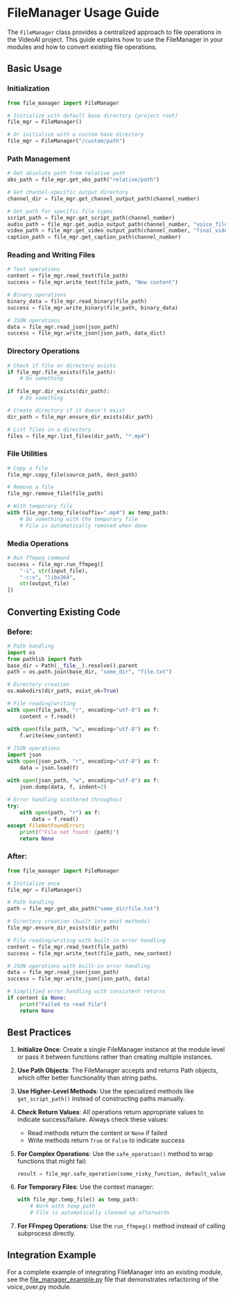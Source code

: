 # FileManager Usage Guide

The `FileManager` class provides a centralized approach to file operations in the VideoAI project. This guide explains how to use the FileManager in your modules and how to convert existing file operations.

## Basic Usage

### Initialization

```python
from file_manager import FileManager

# Initialize with default base directory (project root)
file_mgr = FileManager()

# Or initialize with a custom base directory
file_mgr = FileManager("/custom/path")
```

### Path Management

```python
# Get absolute path from relative path
abs_path = file_mgr.get_abs_path("relative/path")

# Get channel-specific output directory
channel_dir = file_mgr.get_channel_output_path(channel_number)

# Get path for specific file types
script_path = file_mgr.get_script_path(channel_number)
audio_path = file_mgr.get_audio_output_path(channel_number, "voice_file")
video_path = file_mgr.get_video_output_path(channel_number, "final_video")
caption_path = file_mgr.get_caption_path(channel_number)
```

### Reading and Writing Files

```python
# Text operations
content = file_mgr.read_text(file_path)
success = file_mgr.write_text(file_path, "New content")

# Binary operations
binary_data = file_mgr.read_binary(file_path)
success = file_mgr.write_binary(file_path, binary_data)

# JSON operations
data = file_mgr.read_json(json_path)
success = file_mgr.write_json(json_path, data_dict)
```

### Directory Operations

```python
# Check if file or directory exists
if file_mgr.file_exists(file_path):
    # Do something
    
if file_mgr.dir_exists(dir_path):
    # Do something

# Create directory if it doesn't exist
dir_path = file_mgr.ensure_dir_exists(dir_path)

# List files in a directory
files = file_mgr.list_files(dir_path, "*.mp4")
```

### File Utilities

```python
# Copy a file
file_mgr.copy_file(source_path, dest_path)

# Remove a file
file_mgr.remove_file(file_path)

# With temporary file
with file_mgr.temp_file(suffix=".mp4") as temp_path:
    # Do something with the temporary file
    # File is automatically removed when done
```

### Media Operations

```python
# Run ffmpeg command
success = file_mgr.run_ffmpeg([
    "-i", str(input_file),
    "-c:v", "libx264",
    str(output_file)
])
```

## Converting Existing Code

### Before:

```python
# Path handling
import os
from pathlib import Path
base_dir = Path(__file__).resolve().parent
path = os.path.join(base_dir, "some_dir", "file.txt")

# Directory creation
os.makedirs(dir_path, exist_ok=True)

# File reading/writing
with open(file_path, "r", encoding="utf-8") as f:
    content = f.read()

with open(file_path, "w", encoding="utf-8") as f:
    f.write(new_content)
    
# JSON operations
import json
with open(json_path, "r", encoding="utf-8") as f:
    data = json.load(f)

with open(json_path, "w", encoding="utf-8") as f:
    json.dump(data, f, indent=2)
    
# Error handling scattered throughout
try:
    with open(path, "r") as f:
        data = f.read()
except FileNotFoundError:
    print(f"File not found: {path}")
    return None
```

### After:

```python
from file_manager import FileManager

# Initialize once
file_mgr = FileManager()

# Path handling
path = file_mgr.get_abs_path("some_dir/file.txt")

# Directory creation (built into most methods)
file_mgr.ensure_dir_exists(dir_path)

# File reading/writing with built-in error handling
content = file_mgr.read_text(file_path)
success = file_mgr.write_text(file_path, new_content)

# JSON operations with built-in error handling
data = file_mgr.read_json(json_path)
success = file_mgr.write_json(json_path, data)

# Simplified error handling with consistent returns
if content is None:
    print("Failed to read file")
    return None
```

## Best Practices

1. **Initialize Once**: Create a single FileManager instance at the module level or pass it between functions rather than creating multiple instances.

2. **Use Path Objects**: The FileManager accepts and returns Path objects, which offer better functionality than string paths.

3. **Use Higher-Level Methods**: Use the specialized methods like `get_script_path()` instead of constructing paths manually.

4. **Check Return Values**: All operations return appropriate values to indicate success/failure. Always check these values:
   - Read methods return the content or `None` if failed
   - Write methods return `True` or `False` to indicate success

5. **For Complex Operations**: Use the `safe_operation()` method to wrap functions that might fail:

   ```python
   result = file_mgr.safe_operation(some_risky_function, default_value, arg1, arg2)
   ```

6. **For Temporary Files**: Use the context manager:

   ```python
   with file_mgr.temp_file() as temp_path:
       # Work with temp_path
       # File is automatically cleaned up afterwards
   ```

7. **For FFmpeg Operations**: Use the `run_ffmpeg()` method instead of calling subprocess directly.

## Integration Example

For a complete example of integrating FileManager into an existing module, see the [file_manager_example.py](../examples/file_manager_example.py) file that demonstrates refactoring of the voice_over.py module.